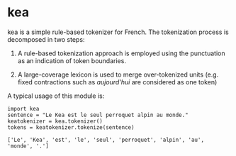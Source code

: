 # kea

kea is a simple rule-based tokenizer for French. The tokenization process is decomposed in two steps:
    
1. A rule-based tokenization approach is employed using the punctuation as an 
   indication of token boundaries.

2. A large-coverage lexicon is used to merge over-tokenized units (e.g. fixed 
   contractions such as *aujourd'hui* are considered as one token)

A typical usage of this module is:
    
    import kea
	sentence = "Le Kea est le seul perroquet alpin au monde."
	keatokenizer = kea.tokenizer()
	tokens = keatokenizer.tokenize(sentence)

	['Le', 'Kea', 'est', 'le', 'seul', 'perroquet', 'alpin', 'au', 'monde', '.']
